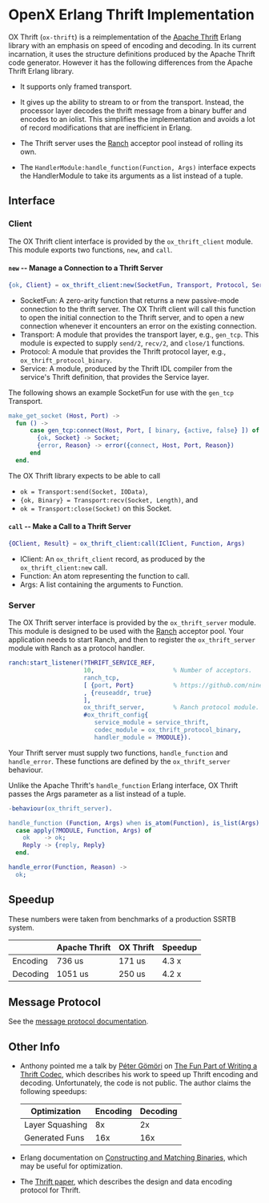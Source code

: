 <!-- -*- mode:gfm; word-wrap:nil -*- github-flavored markdown -->

# OpenX Erlang Thrift Implementation

OX Thrift (`ox-thrift`) is a reimplementation of the
[Apache Thrift](https://thrift.apache.org/) Erlang library with an
emphasis on speed of encoding and decoding.  In its current
incarnation, it uses the structure definitions produced by the Apache
Thrift code generator.  However it has the following differences from
the Apache Thrift Erlang library.

* It supports only framed transport.

* It gives up the ability to stream to or from the transport.
  Instead, the processor layer decodes the thrift message from a
  binary buffer and encodes to an iolist.  This simplifies the
  implementation and avoids a lot of record modifications that are
  inefficient in Erlang.

* The Thrift server uses the
  [Ranch](https://github.com/ninenines/ranch) acceptor pool instead of
  rolling its own.

* The `HandlerModule:handle_function(Function, Args)` interface
  expects the HandlerModule to take its arguments as a list instead of
  a tuple.

## Interface

### Client

The OX Thrift client interface is provided by the `ox_thrift_client`
module.  This module exports two functions, `new`, and `call`.

#### `new` -- Manage a Connection to a Thrift Server

``` erlang
{ok, Client} = ox_thrift_client:new(SocketFun, Transport, Protocol, Service)
```

* SocketFun: A zero-arity function that returns a new passive-mode
  connection to the thrift server.  The OX Thrift client will call
  this function to open the initial connection to the Thrift server,
  and to open a new connection whenever it encounters an error on the
  existing connection.
* Transport: A module that provides the transport layer, e.g.,
  `gen_tcp`.  This module is expected to supply `send/2`, `recv/2`,
  and `close/1` functions.
* Protocol: A module that provides the Thrift protocol layer, e.g.,
  `ox_thrift_protocol_binary`.
* Service: A module, produced by the Thrift IDL compiler from the
  service's Thrift definition, that provides the Service layer.

The following shows an example SocketFun for use with the `gen_tcp` Transport.

``` erlang
make_get_socket (Host, Port) ->
  fun () ->
      case gen_tcp:connect(Host, Port, [ binary, {active, false} ]) of
        {ok, Socket} -> Socket;
        {error, Reason} -> error({connect, Host, Port, Reason})
      end
  end.
```

The OX Thrift library expects to be able to call
* `ok = Transport:send(Socket, IOData)`,
* `{ok, Binary} = Transport:recv(Socket, Length)`, and
* `ok = Transport:close(Socket)`
on this Socket.

#### `call` -- Make a Call to a Thrift Server

``` erlang
{OClient, Result} = ox_thrift_client:call(IClient, Function, Args)
```

* IClient: An `ox_thrift_client` record, as produced by the
  `ox_thrift_client:new` call.
* Function: An atom representing the function to call.
* Args: A list containing the arguments to Function.

### Server

The OX Thrift server interface is provided by the `ox_thrift_server`
module.  This module is designed to be used with the
[Ranch](https://github.com/ninenines/ranch) acceptor pool.  Your
application needs to start Ranch, and then to register the
`ox_thrift_server` module with Ranch as a protocol handler.

```erlang
ranch:start_listener(?THRIFT_SERVICE_REF,
                     10,                      % Number of acceptors.
                     ranch_tcp,
                     [ {port, Port}           % https://github.com/ninenines/ranch/blob/master/doc/src/manual/ranch_tcp.asciidoc
                     , {reuseaddr, true}
                     ],
                     ox_thrift_server,        % Ranch protocol module.
                     #ox_thrift_config{
                        service_module = service_thrift,
                        codec_module = ox_thrift_protocol_binary,
                        handler_module = ?MODULE}).

```

Your Thrift server must supply two functions, `handle_function` and
`handle_error`.  These functions are defined by the `ox_thrift_server`
behaviour.

Unlike the Apache Thrift's `handle_function` Erlang interface, OX
Thrift passes the Args parameter as a list instead of a tuple.

```erlang
-behaviour(ox_thrift_server).

handle_function (Function, Args) when is_atom(Function), is_list(Args) ->
  case apply(?MODULE, Function, Args) of
    ok    -> ok;
    Reply -> {reply, Reply}
  end.

handle_error(Function, Reason) ->
  ok;
```

## Speedup

These numbers were taken from benchmarks of a production SSRTB system.

|        |Apache Thrift|OX Thrift|Speedup|
|--------|-------------|---------|-------|
|Encoding|       736 us|   171 us|  4.3 x|
|Decoding|      1051 us|   250 us|  4.2 x|

<!--
```
[{decode,159370,167525741,1051},
 {encode,132855,97760667,736}]
```

New Code
```
(erlang@xfga-e27.xf.dc.openx.org)9> ox_thrift_stats:read().
[{decode,481342,127065950,264},
 {encode,379650,83756142,221}]
```

With Inline

```
[{decode,119448,29868742,250},
 {encode,101370,17324422,171}]
```
-->

## Message Protocol

See the [message protocol documentation](MessageProtocol.md).

## Other Info

* Anthony pointed me a talk by [Péter Gömöri](https://github.com/gomoripeti) on
  [The Fun Part of Writing a Thrift Codec](http://www.erlang-factory.com/static/upload/media/1442407543231431thefunpartofwritingathriftcodec.pdf),
  which describes his work to speed up Thrift encoding and decoding.
  Unfortunately, the code is not public.  The author claims the
  following speedups:

  |Optimization   |Encoding|Decoding|
  |---------------|--------|--------|
  |Layer Squashing|8x      |2x      |
  |Generated Funs |16x     |16x     |

* Erlang documentation on
  [Constructing and Matching Binaries](http://erlang.org/doc/efficiency_guide/binaryhandling.html),
  which may be useful for optimization.

* The
  [Thrift paper](https://thrift.apache.org/static/files/thrift-20070401.pdf),
  which describes the design and data encoding protocol for Thrift.
